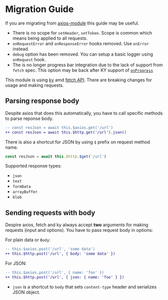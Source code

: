 # Migration Guide

If you are migrating from [axios-module](https://github.com/nuxt-community/axios-module) this guide may be useful.

- There is no scope for `setHeader`, `setToken`. Scope is common which means being applied to all requests.
- `onRequestError` and `onResponseError` hooks removed. Use `onError` instead.
- `debug` option has been removed. You can setup a basic logger using `onRequest` hook.
- The is no longer progress bar integration due to the lack of support from `fetch` spec. This option may be back after KY support of [`onProgress`](https://github.com/sindresorhus/ky/pull/34)

This module is using [ky](https://github.com/sindresorhus/ky) amd [fetch API](https://developer.mozilla.org/en-US/docs/Web/API/Fetch_API). There are breaking changes for usage and making requests.

## Parsing response body

Despite axios that does this automatically, you have to call specific methods to parse reponse body.

```diff
-- const resJson = await this.$axios.get('/url')
++ const resJson = await this.$http.get('/url').json()
```

There is also a shortcut for JSON by using `$` prefix on request method name.

```js
const resJson = await this.$http.$get('/url')
```

Supported response types:

- `json`
- `text`
- `formData`
- `arrayBuffer`
- `blob`

## Sending requests with body

Despire axios, fetch and ky always accept **two** arguments for making requests (input and options). You have to pass request body in options:

For plain data or `Body`:

```diff
-- this.$axios.post('/url', 'some data')
++ this.$http.post('/url', { body: 'some data' })
```

For JSON:

```diff
-- this.$axios.post('/url', { name: 'foo' })
++ this.$http.post('/url', { json: { name: 'foo' } })
```

* `json` is a shortcut to `body` that sets `content-type` header and serializes JSON object.
